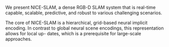 


We present NICE-SLAM, a dense RGB-D SLAM system
that is real-time capable, scalable, predictive, and robust
to various challenging scenarios.



The core of NICE-SLAM is a hierarchical, grid-based
neural implicit encoding. In contrast to global neural
scene encodings, this representation allows for local up-
dates, which is a prerequisite for large-scale approaches.